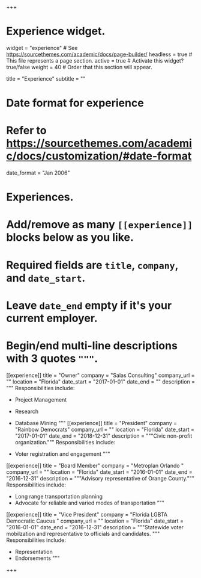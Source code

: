 +++
# Experience widget.
widget = "experience"  # See https://sourcethemes.com/academic/docs/page-builder/
headless = true  # This file represents a page section.
active = true  # Activate this widget? true/false
weight = 40  # Order that this section will appear.

title = "Experience"
subtitle = ""

# Date format for experience
#   Refer to https://sourcethemes.com/academic/docs/customization/#date-format
date_format = "Jan 2006"

# Experiences.
#   Add/remove as many `[[experience]]` blocks below as you like.
#   Required fields are `title`, `company`, and `date_start`.
#   Leave `date_end` empty if it's your current employer.
#   Begin/end multi-line descriptions with 3 quotes `"""`.
[[experience]]
  title = "Owner"
  company = "Salas Consulting"
  company_url = ""
  location = "Florida"
  date_start = "2017-01-01"
  date_end = ""
  description = """
  Responsibilities include:
  
  * Project Management
  * Research
  * Database Mining
  """
[[experience]]
  title = "President"
  company = "Rainbow Democrats"
  company_url = ""
  location = "Florida"
  date_start = "2017-01-01"
  date_end = "2018-12-31"
  description = """Civic non-profit organization."""
  Responsibilities include:
  
  * Voter registration and engagement
  """

[[experience]]
  title = "Board Member"
  company = "Metroplan Orlando "
  company_url = ""
  location = "Florida"
  date_start = "2016-01-01"
  date_end = "2016-12-31"
  description = """Advisory representative of Orange County."""
  Responsibilities include:
  
  * Long range transportation planning  
  * Advocate for reliable and varied modes of transportation
  """


[[experience]]
  title = "Vice President"
  company = "Florida LGBTA Democratic Caucus "
  company_url = ""
  location = "Florida"
  date_start = "2016-01-01"
  date_end = "2016-12-31"
  description = """Statewide voter mobilzation and representative to officials and candidates. """
  Responsibilities include:
  
  * Representation 
  * Endorsements
  """



+++

